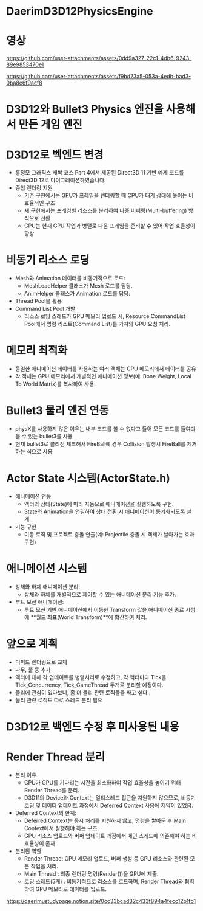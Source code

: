 # DaerimD3D12PhysicsEngine
# 영상
https://github.com/user-attachments/assets/0dd9a327-22c1-4db6-9243-89e9853470e1


https://github.com/user-attachments/assets/f9bd73a5-053a-4edb-bad3-0ba8e6f9acf8
# D3D12와 Bullet3 Physics 엔진을 사용해서 만든 게임 엔진
# D3D12로 벡엔드 변경
- 홍정모 그래픽스 새싹 코스 Part 4에서 제공된 Direct3D 11 기반 예제 코드를 Direct3D 12로 마이그레이션하였습니다.
- 중첩 렌더링 지원
  - 기존 구현에서는 GPU가 프레임을 렌더링할 때 CPU가 대기 상태에 놓이는 비효율적인 구조
  - 새 구현에서는 프레임별 리소스를 분리하여 다중 버퍼링(Multi-buffering) 방식으로 전환
  - CPU는 현재 GPU 작업과 병렬로 다음 프레임을 준비할 수 있어 작업 효율성이 향상
# 비동기 리소스 로딩
- Mesh와 Animation 데이터를 비동기적으로 로드:
    - MeshLoadHelper 클래스가 Mesh 로드를 담당.
    - AnimHelper 클래스가 Animation 로드를 담당.
- Thread Pool을 활용
- Command List Pool 개발
  - 리소스 로딩 스레드가 GPU 메모리 업로드 시, Resource CommandList Pool에서 명령 리스트(Command List)를 가져와 GPU 요청 처리.
# 메모리 최적화
- 동일한 애니메이션 데이터를 사용하는 여러 객체는 CPU 메모리에서 데이터를 공유
- 각 객체는 GPU 메모리에서 개별적인 애니메이션 정보(예: Bone Weight, Local To World Matrix)를 복사하여 사용.
# Bullet3 물리 엔진 연동
- physX를 사용하지 않은 이유는 내부 코드를 볼 수 없다고 들어 모든 코드를 들여댜볼 수 있는 bullet3를 사용
- 현재 bullet3로 콜리전 체크해서 FireBall에 경우 Collision 발생시 FireBall를 제거하는 식으로 사용
# Actor State 시스템(ActorState.h)
- 애니메이션 연동
  - 액터의 상태(State)에 따라 자동으로 애니메이션을 실행하도록 구현.
  - State와 Animation을 연결하여 상태 전환 시 애니메이션이 동기화되도록 설계.
- 기능 구현
  - 이동 로직 및 프로젝트 충돌 연출(예: Projectile 충돌 시 객체가 날아가는 효과 구현)
# 애니메이션 시스템
- 상체와 하체 애니메이션 분리:
  - 상체와 하체를 개별적으로 제어할 수 있는 애니메이션 분리 기능 추가.
- 루트 모션 애니메이션:
  - 루트 모션 기반 애니메이션에서 이동한 Transform 값을 애니메이션 종료 시점에 **월드 좌표(World Transform)**에 합산하여 처리.
# 앞으로 계획
- 디퍼드 렌더링으로 교체
- 나무, 풀 등 추가
- 액터에 대해 각 업데이트를 병렬처리로 수정하고, 각 액터마다 Tick을 Tick_Concurrency, Tick_GameThread 두개로 분리할 예정이다.
- 물리에 관심이 있다보니, 좀 더 물리 관련 로직들을 짜고 싶다..
- 물리 관련 로직도 따로 스레드 분리 필요
# D3D12로 백엔드 수정 후 미사용된 내용
# Render Thread 분리
- 분리 이유
  - CPU가 GPU를 기다리는 시간을 최소화하여 작업 효율성을 높이기 위해 Render Thread를 분리.
  - D3D11의 Device와 Context는 멀티스레드 접근을 지원하지 않으므로, 비동기 로딩 및 데이터 업데이트 과정에서 Deferred Context 사용에 제약이 있었음.
- Deferred Context의 한계:
  - Deferred Context는 동시 처리를 지원하지 않고, 명령을 쌓아둔 후 Main Context에서 실행해야 하는 구조.
  - GPU 리소스 업로드와 버퍼 업데이트 과정에서 메인 스레드에 의존해야 하는 비효율성이 존재.
- 분리된 역할
  - Render Thread: GPU 메모리 업로드, 버퍼 생성 등 GPU 리소스와 관련된 모든 작업을 처리.
  - Main Thread : 최종 렌더링 명령(Render())을 GPU에 제출.
  - 로딩 스레드(5개) : 비동기적으로 리소스를 로드하며, Render Thread와 협력하여 GPU 메모리로 데이터를 업로드.

https://daerimustudypage.notion.site/0cc33bcad32c433f894a4fecc12b1fb1

